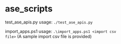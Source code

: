 # ase_scripts

test_ase_apis.py usage:  <code>./test_ase_apis.py</code>

import_apps.ps1 usage:  <code>.\import_apps.ps1 \<import csv file\></code>
(A sample import csv file is provided)
